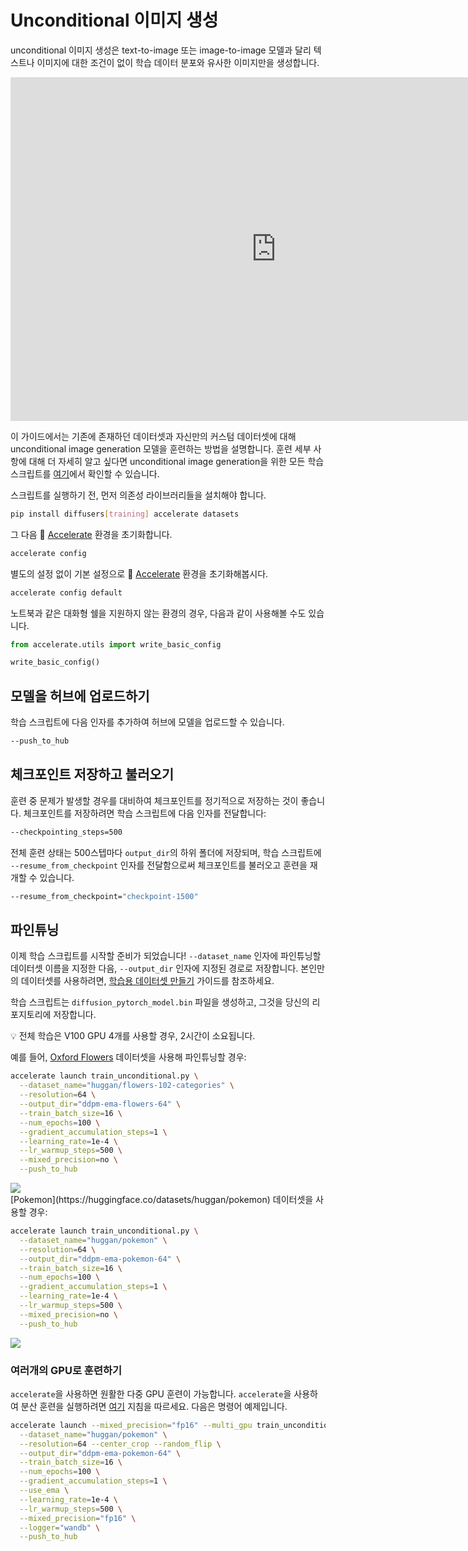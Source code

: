 <!--Copyright 2024 The HuggingFace Team. All rights reserved.

Licensed under the Apache License, Version 2.0 (the "License"); you may not use this file except in compliance with
the License. You may obtain a copy of the License at

http://www.apache.org/licenses/LICENSE-2.0

Unless required by applicable law or agreed to in writing, software distributed under the License is distributed on
an "AS IS" BASIS, WITHOUT WARRANTIES OR CONDITIONS OF ANY KIND, either express or implied. See the License for the
specific language governing permissions and limitations under the License.
-->

# Unconditional 이미지 생성

unconditional 이미지 생성은 text-to-image 또는 image-to-image 모델과 달리 텍스트나 이미지에 대한 조건이 없이 학습 데이터 분포와 유사한 이미지만을 생성합니다.

<iframe
	src="https://stevhliu-ddpm-butterflies-128.hf.space"
	frameborder="0"
	width="850"
	height="550"
></iframe>


이 가이드에서는 기존에 존재하던 데이터셋과 자신만의 커스텀 데이터셋에 대해 unconditional image generation 모델을 훈련하는 방법을 설명합니다. 훈련 세부 사항에 대해 더 자세히 알고 싶다면 unconditional image generation을 위한 모든 학습 스크립트를 [여기](https://github.com/huggingface/diffusers/tree/main/examples/unconditional_image_generation)에서 확인할 수 있습니다.

스크립트를 실행하기 전, 먼저 의존성 라이브러리들을 설치해야 합니다.

```bash
pip install diffusers[training] accelerate datasets
```

그 다음 🤗 [Accelerate](https://github.com/huggingface/accelerate/) 환경을 초기화합니다.

```bash
accelerate config
```

별도의 설정 없이 기본 설정으로 🤗 [Accelerate](https://github.com/huggingface/accelerate/) 환경을 초기화해봅시다.

```bash
accelerate config default
```

노트북과 같은 대화형 쉘을 지원하지 않는 환경의 경우, 다음과 같이 사용해볼 수도 있습니다.

```py
from accelerate.utils import write_basic_config

write_basic_config()
```

## 모델을 허브에 업로드하기

학습 스크립트에 다음 인자를 추가하여 허브에 모델을 업로드할 수 있습니다.

```bash
--push_to_hub
```

## 체크포인트 저장하고 불러오기

훈련 중 문제가 발생할 경우를 대비하여 체크포인트를 정기적으로 저장하는 것이 좋습니다. 체크포인트를 저장하려면 학습 스크립트에 다음 인자를 전달합니다:

```bash
--checkpointing_steps=500
```

전체 훈련 상태는 500스텝마다 `output_dir`의 하위 폴더에 저장되며, 학습 스크립트에 `--resume_from_checkpoint` 인자를 전달함으로써 체크포인트를 불러오고 훈련을 재개할 수 있습니다.

```bash
--resume_from_checkpoint="checkpoint-1500"
```

## 파인튜닝

이제 학습 스크립트를 시작할 준비가 되었습니다! `--dataset_name` 인자에 파인튜닝할 데이터셋 이름을 지정한 다음, `--output_dir` 인자에 지정된 경로로 저장합니다. 본인만의 데이터셋를 사용하려면, [학습용 데이터셋 만들기](create_dataset) 가이드를 참조하세요.

학습 스크립트는 `diffusion_pytorch_model.bin` 파일을 생성하고, 그것을 당신의 리포지토리에 저장합니다.

<Tip>

💡 전체 학습은 V100 GPU 4개를 사용할 경우, 2시간이 소요됩니다.

</Tip>

예를 들어, [Oxford Flowers](https://huggingface.co/datasets/huggan/flowers-102-categories) 데이터셋을 사용해 파인튜닝할 경우:

```bash
accelerate launch train_unconditional.py \
  --dataset_name="huggan/flowers-102-categories" \
  --resolution=64 \
  --output_dir="ddpm-ema-flowers-64" \
  --train_batch_size=16 \
  --num_epochs=100 \
  --gradient_accumulation_steps=1 \
  --learning_rate=1e-4 \
  --lr_warmup_steps=500 \
  --mixed_precision=no \
  --push_to_hub
```

<div class="flex justify-center">
    <img src="https://user-images.githubusercontent.com/26864830/180248660-a0b143d0-b89a-42c5-8656-2ebf6ece7e52.png"/>
</div>
[Pokemon](https://huggingface.co/datasets/huggan/pokemon) 데이터셋을 사용할 경우:

```bash
accelerate launch train_unconditional.py \
  --dataset_name="huggan/pokemon" \
  --resolution=64 \
  --output_dir="ddpm-ema-pokemon-64" \
  --train_batch_size=16 \
  --num_epochs=100 \
  --gradient_accumulation_steps=1 \
  --learning_rate=1e-4 \
  --lr_warmup_steps=500 \
  --mixed_precision=no \
  --push_to_hub
```

<div class="flex justify-center">
    <img src="https://user-images.githubusercontent.com/26864830/180248200-928953b4-db38-48db-b0c6-8b740fe6786f.png"/>
</div>

### 여러개의 GPU로 훈련하기

`accelerate`을 사용하면 원활한 다중 GPU 훈련이 가능합니다. `accelerate`을 사용하여 분산 훈련을 실행하려면 [여기](https://huggingface.co/docs/accelerate/basic_tutorials/launch) 지침을 따르세요. 다음은 명령어 예제입니다.

```bash
accelerate launch --mixed_precision="fp16" --multi_gpu train_unconditional.py \
  --dataset_name="huggan/pokemon" \
  --resolution=64 --center_crop --random_flip \
  --output_dir="ddpm-ema-pokemon-64" \
  --train_batch_size=16 \
  --num_epochs=100 \
  --gradient_accumulation_steps=1 \
  --use_ema \
  --learning_rate=1e-4 \
  --lr_warmup_steps=500 \
  --mixed_precision="fp16" \
  --logger="wandb" \
  --push_to_hub
```
